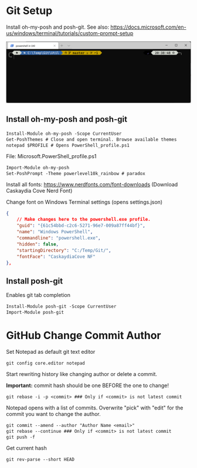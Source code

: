 # Git Setup

Install oh-my-posh and posh-git. See also: https://docs.microsoft.com/en-us/windows/terminal/tutorials/custom-prompt-setup

![](WindowsTerminal.png)

## Install oh-my-posh and posh-git
```
Install-Module oh-my-posh -Scope CurrentUser
Get-PoshThemes # Close and open terminal. Browse available themes
notepad $PROFILE # Opens PowerShell_profile.ps1
```

File: Microsoft.PowerShell_profile.ps1
```
Import-Module oh-my-posh
Set-PoshPrompt -Theme powerlevel10k_rainbow # paradox
```

Install all fonts: https://www.nerdfonts.com/font-downloads (Download Caskaydia Cove Nerd Font)

Change font on Windows Terminal settings (opens settings.json)

```json
{
    // Make changes here to the powershell.exe profile.
    "guid": "{61c54bbd-c2c6-5271-96e7-009a87ff44bf}",
    "name": "Windows PowerShell",
    "commandline": "powershell.exe",
    "hidden": false,
    "startingDirectory": "C:/Temp/Git/",
    "fontFace": "CaskaydiaCove NF"
},
```

## Install posh-git
Enables git tab completion
```
Install-Module posh-git -Scope CurrentUser
Import-Module posh-git
```

# GitHub Change Commit Author

Set Notepad as default git text editor
```
git config core.editor notepad
```
Start rewriting history like changing author or delete a commit.

**Important:** commit hash should be one BEFORE the one to change!
```
git rebase -i -p <commit> ### Only if <commit> is not latest commit
```

Notepad opens with a list of commits. Overwrite "pick" with "edit" for the commit you want to change the author.

```
git commit --amend --author "Author Name <email>"
git rebase --continue ### Only if <commit> is not latest commit
git push -f
```

Get current hash

```
git rev-parse --short HEAD
```
